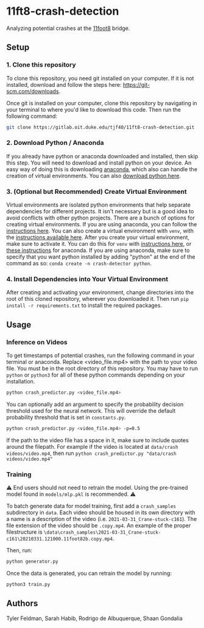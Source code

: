 # 11ft8-crash-detection

Analyzing potential crashes at the [11foot8](https://11foot8.com) bridge.

## Setup

### 1. Clone this repository
To clone this repository, you need git installed on your computer. If it is not installed, download and follow the steps here: https://git-scm.com/downloads.

Once git is installed on your computer, clone this repository by navigating in your terminal to where you'd like to download this code. Then run the following command:

```bash
git clone https://gitlab.oit.duke.edu/tjf40/11ft8-crash-detection.git
```

### 2. Download Python / Anaconda
If you already have python or anaconda downloaded and installed, then skip this step. You will need to download and install python on your device. An easy way of doing this is downloading [anaconda](https://www.anaconda.com/), which also can handle the creation of virtual environments. You can also [download python here](https://www.python.org/downloads/).

### 3. (Optional but Recommended) Create Virtual Environment
Virtual environments are isolated python environments that help separate dependencies for different projects. It isn't necessary but is a good idea to avoid conflicts with other python projects. There are a bunch of options for creating virtual environments. If you are using anaconda, you can follow the [instructions here](https://docs.conda.io/projects/conda/en/latest/user-guide/getting-started.html#). You can also create a virtual environment with `venv`, with the [instructions available here](https://docs.python.org/3/library/venv.html). After you create your virtual environment, make sure to activate it. You can do this for `venv` with [instructions here](https://docs.python.org/3/library/venv.html#how-venvs-work), or [these instructions](https://docs.conda.io/projects/conda/en/latest/user-guide/getting-started.html#managing-environments) for anaconda. If you are using anaconda, make sure to specify that you want python installed by adding "python" at the end of the command as so: `conda create -n crash-detector python`.

### 4. Install Dependencies into Your Virtual Environment
After creating and activating your environment, change directories into the root of this cloned repository, wherever you downloaded it. Then run `pip install -r requirements.txt` to install the required packages.

## Usage

### Inference on Videos
To get timestamps of potential crashes, run the following command in your terminal or anaconda. Replace <video_file.mp4> with the path to your video file. You must be in the root directory of this repository. You may have to run `python` or `python3` for all of these python commands depending on your installation.

```bash
python crash_predictor.py <video_file.mp4>
```

You can optionally add an argument to specify the probability decision threshold used for the neural network. This will override the default probability threshold that is set in `constants.py`.
```bash
python crash_predictor.py <video_file.mp4> -p=0.5
```

If the path to the video file has a space in it, make sure to include quotes around the filepath. For example if the video is located at `data/crash videos/video.mp4`, then run `python crash_predictor.py "data/crash videos/video.mp4"`

### Training

⚠️ End users should not need to retrain the model. Using the pre-trained model found in `models/mlp.pkl` is recommended. ⚠️

To batch generate data for model training, first add a `crash_samples` subdirectory in `data`. Each video should be housed in its own directory with a name is a description of the video (i.e. `2021-03-31_Crane-stuck-c161`). The file extension of the video should be `.copy.mp4`. An example of the proper filestructure is `\data\crash_samples\2021-03-31_Crane-stuck-c161\20210331.121000.11foot82b.copy.mp4`.

Then, run:
```bash
python generator.py
```

Once the data is generated, you can retrain the model by running:
```bash
python3 train.py
```

## Authors
Tyler Feldman, Sarah Habib, Rodrigo de Albuquerque, Shaan Gondalia
